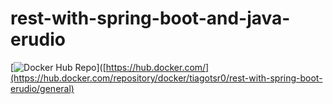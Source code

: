 # rest-with-spring-boot-and-java-erudio
[![Docker Hub Repo](docker.io/tiagotsr0/rest-with-spring-boot-erudio
)]([https://hub.docker.com/](https://hub.docker.com/repository/docker/tiagotsr0/rest-with-spring-boot-erudio/general)

